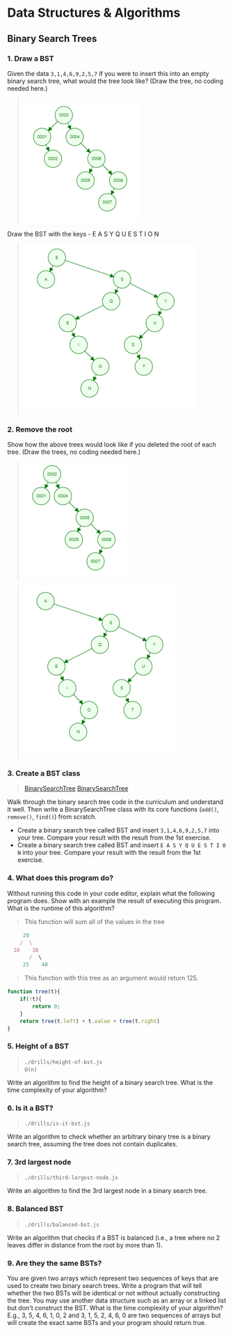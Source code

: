 # Data Structures & Algorithms

## Binary Search Trees

### 1. Draw a BST  

Given the data `3,1,4,6,9,2,5,7` if you were to insert this into an empty binary search tree, what would the tree look like? (Draw the tree, no coding needed here.)

  > ![Binary-Search-Tree-1](https://raw.githubusercontent.com/sinsys/dsa-bst/master/img/binary_tree_1.png)  

Draw the BST with the keys - E A S Y Q U E S T I O N  

  > ![Binary-Search-Tree-3](https://raw.githubusercontent.com/sinsys/dsa-bst/master/img/binary_tree_3.png)  

### 2. Remove the root  

Show how the above trees would look like if you deleted the root of each tree. (Draw the trees, no coding needed here.)

  > ![Binary-Search-Tree-1-root-removed](https://raw.githubusercontent.com/sinsys/dsa-bst/master/img/binary_tree_1_root_removed.png)  

  > ![Binary-Search-Tree-3-root-removed](https://raw.githubusercontent.com/sinsys/dsa-bst/master/img/binary_tree_3_root_removed.png)  

### 3. Create a BST class  

  > [BinarySearchTree](../blob/master/drills/BinarySearchTree.js) 
  > [BinarySearchTree](../blob/master/drills/create-bst-class.js)

Walk through the binary search tree code in the curriculum and understand it well. Then write a BinarySearchTree class with its core functions (`add()`, `remove()`, `find()`) from scratch.

 - Create a binary search tree called BST and insert `3,1,4,6,9,2,5,7` into your tree. Compare your result with the result from the 1st exercise.
 - Create a binary search tree called BST and insert `E A S Y Q U E S T I O N` into your tree. Compare your result with the result from the 1st exercise.  

### 4. What does this program do?  

Without running this code in your code editor, explain what the following program does. Show with an example the result of executing this program. What is the runtime of this algorithm?

  > This function will sum all of the values in the tree  

```javascript
     20
    /  \
  10    30
       /  \
     25    40
```  

  > This function with this tree as an argument would return 125.

```javascript
function tree(t){
    if(!t){
        return 0;
    }
    return tree(t.left) + t.value + tree(t.right)
}
```  

### 5. Height of a BST  

  > `./drills/height-of-bst.js`  
  > `O(n)`

Write an algorithm to find the height of a binary search tree. What is the time complexity of your algorithm?

### 6. Is it a BST?  

  > `./drills/is-it-bst.js`  
  
Write an algorithm to check whether an arbitrary binary tree is a binary search tree, assuming the tree does not contain duplicates.

### 7. 3rd largest node  

  > `./drills/third-largest-node.js`  
  
Write an algorithm to find the 3rd largest node in a binary search tree.

### 8. Balanced BST  

  > `./drills/balanced-bst.js`  
  
Write an algorithm that checks if a BST is balanced (i.e., a tree where no 2 leaves differ in distance from the root by more than 1).

### 9. Are they the same BSTs?  

You are given two arrays which represent two sequences of keys that are used to create two binary search trees. Write a program that will tell whether the two BSTs will be identical or not without actually constructing the tree. You may use another data structure such as an array or a linked list but don't construct the BST. What is the time complexity of your algorithm? E.g., 3, 5, 4, 6, 1, 0, 2 and 3, 1, 5, 2, 4, 6, 0 are two sequences of arrays but will create the exact same BSTs and your program should return true.